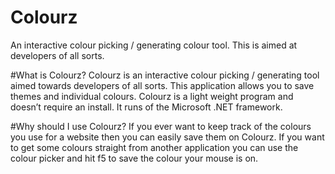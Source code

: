 # Colourz
An interactive colour picking / generating colour tool. This is aimed at developers of all sorts.

#What is Colourz?
Colourz is an interactive colour picking / generating tool aimed towards developers of all sorts. This application allows you to save themes and individual colours. Colourz is a light weight program and doesn’t require an install. It runs of the Microsoft .NET framework.

#Why should I use Colourz?
If you ever want to keep track of the colours you use for a website then you can easily save them on Colourz. If you want to get some colours straight from another application you can use the colour picker and hit f5 to save the colour your mouse is on.
